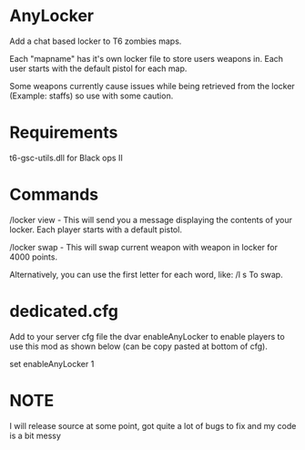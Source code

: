 # AnyLocker
Add a chat based locker to T6 zombies maps.

Each "mapname" has it's own locker file to store users weapons in. Each user starts with the default pistol for each map.

Some weapons currently cause issues while being retrieved from the locker (Example: staffs) so use with some caution.


# Requirements
t6-gsc-utils.dll for Black ops II

# Commands
/locker view    - This will send you a message displaying the contents of your locker. Each player starts with a default pistol.

/locker swap    - This will swap current weapon with weapon in locker for 4000 points.

Alternatively, you can use the first letter for each word, like: /l s    To swap.

# dedicated.cfg
Add to your server cfg file the dvar enableAnyLocker to enable players to use this mod as shown below (can be copy pasted at bottom of cfg).

set enableAnyLocker 1

# NOTE
I will release source at some point, got quite a lot of bugs to fix and my code is a bit messy
